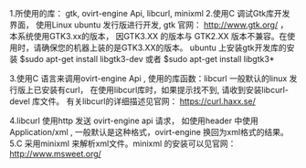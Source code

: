 1.所使用的库： gtk, ovirt-engine Api, libcurl, minixml 2.使用C 调试Gtk库开发界面， 使用Linux ubuntu 发行版进行开发, gtk 官网： http://www.gtk.org/ ， 本系统使用GTK3.xx的版本， 因GTK3.XX 的版本与 GTK2.XX 版本不兼容。在使用时，请确保您的机器上装的是GTK3.XX的版本。 ubuntu 上安装gtk开发库的安装 $sudo apt-get install libgtk3-dev 或者 $sudo apt-get install libgtk3*

3.使用C 语言来调用ovirt-engine Api , 使用的库函数：libcurl 一般默认的linux 发行版上已安装有curl， 在使用libcurl库时，如果提示找不到, 请收到安装libcurl-devel 库文件。 有关libcurl的详细描述见官网： https://curl.haxx.se/

4.libcurl 使用http 发送 ovirt-engine api 请求， 如使用header 中使用Application/xml , 一般默认是这种格式，ovirt-engine 换回为xml格式的结果。 5.C 采用minixml 来解析xml文件。minixml 的安装可以见官网：http://www.msweet.org/